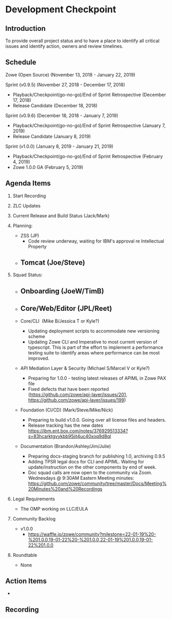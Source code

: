 # Development Checkpoint

Introduction
------------
To provide overall project status and to have a place to identify all critical issues and identify action, owners and review timelines.

Schedule
--------
Zowe (Open Source) (November 13, 2018 - January 22, 2019)

Sprint (v0.9.5) (November 27, 2018 - December 17, 2018)
- Playback/Checkpoint(go-no-go)/End of Sprint Retrospective (December 17, 2018)
- Release Candidate (December 18, 2018)

Sprint (v0.9.6) (December 18, 2018 - January 7, 2019)
- Playback/Checkpoint(go-no-go)/End of Sprint Retrospective (January 7, 2019)
- Release Candidate (January 8, 2019)

Sprint (v1.0.0) (January 8, 2019 - January 21, 2019)
- Playback/Checkpoint(go-no-go)/End of Sprint Retrospective (February 4, 2019)
- Zowe 1.0.0 GA (February 5, 2019)

Agenda Items
------------
1. Start Recording
2. ZLC Updates
3. Current Release and Build Status (Jack/Mark)
4. Planning:
    - ZSS (JP)
        - Code review underway, waiting for IBM's approval re Intellectual Property
    - Tomcat (Joe/Steve)
        -
5. Squad Status:
    - Onboarding (JoeW/TimB)
      -

    - Core/Web/Editor (JPL/Reet)
      -

    - Core/CLI  (Mike B/Jessica T or Kyle?)
      - Updating deployment scripts to accommodate new versioning scheme
      - Updating Zowe CLI and Imperative to most current version of typescript. This is part of the effort to implement a performance testing suite to identify areas where performance can be most improved.

    - API Mediation Layer & Security (Michael S/Marcel V or Kyle?)
      - Preparing for 1.0.0 - testing latest releases of APIML in Zowe PAX file
      - Fixed defects that have been reported (https://github.com/zowe/api-layer/issues/201, https://github.com/zowe/api-layer/issues/199)
      
    - Foundation (CI/CD) (Mark/Steve/Mike/Nick)
      - Preparing to build v1.0.0. Going over all license files and headers.
      - Release tracking has the new dates https://ibm.ent.box.com/notes/376929513334?s=83hcarktgvykbb95jit4uc40xoq9d8ql

    - Documentation (Brandon/Ashley/Jim/Julie)
      - Preparing docs-staging branch for publishing 1.0, archiving 0.9.5
      - Adding TPSR legal docs for CLI and APIML. Waiting for update/instruction on the other components by end of week.
      - Doc squad calls are now open to the community via Zoom. Wednesdays @ 9:30AM Eastern Meeting minutes: https://github.com/zowe/community/tree/master/Docs/Meeting%20Minutes%20and%20Recordings

6. Legal Requirements
    - The OMP working on LLC/EULA

7. Community Backlog
    - v1.0.0
      - https://waffle.io/zowe/community?milestone=22-01-19%20-%201.0.0,19-01-22%20-%201.0.0,22-01-19%201.0.0,19-01-22%201.0.0
8. Roundtable
    - None

Action Items
------------
-


Recording
-------------------------
